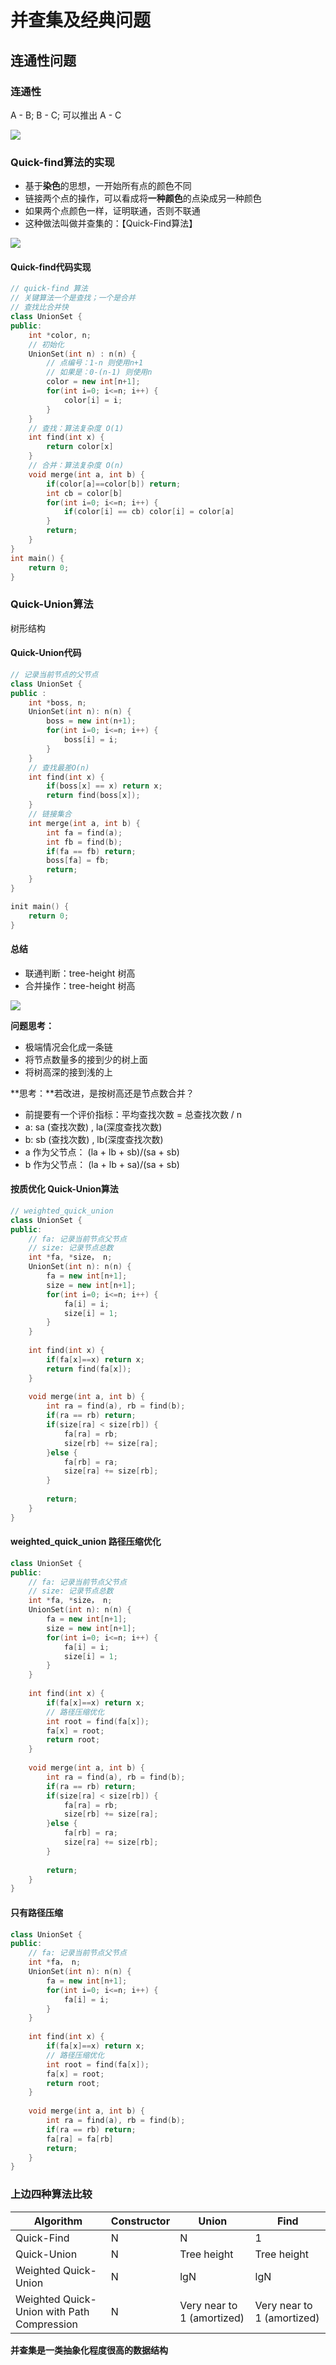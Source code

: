 # 并查集及经典问题

## 连通性问题

### 连通性

 A - B;  B - C;  可以推出 A - C

![](E:\self_project\algorithm\并查集(union-find)\img\1.png)



### Quick-find算法的实现

* 基于**染色**的思想，一开始所有点的颜色不同
* 链接两个点的操作，可以看成将**一种颜色**的点染成另一种颜色
* 如果两个点颜色一样，证明联通，否则不联通
* 这种做法叫做并查集的：【Quick-Find算法】

![](E:\self_project\algorithm\并查集(union-find)\img\2.png)

#### Quick-find代码实现

``` c++
// quick-find 算法
// 关键算法一个是查找；一个是合并
// 查找比合并快
class UnionSet {
public: 
    int *color, n;
    // 初始化
    UnionSet(int n) : n(n) {
        // 点编号：1-n 则使用n+1
        // 如果是：0-(n-1) 则使用n
		color = new int[n+1];
        for(int i=0; i<=n; i++) {
			color[i] = i;
        }
    }
    // 查找：算法复杂度 O(1)
    int find(int x) {
		return color[x]
    }
    // 合并：算法复杂度 O(n)
    void merge(int a, int b) {
        if(color[a]==color[b]) return;
        int cb = color[b]
		for(int i=0; i<=n; i++) {
			if(color[i] == cb) color[i] = color[a]
        }
        return;
    }
}
int main() {
    return 0;
}
```



### Quick-Union算法

树形结构

#### Quick-Union代码

``` c++
// 记录当前节点的父节点
class UnionSet {
public :
    int *boss, n;
    UnionSet(int n): n(n) {
		boss = new int(n+1);
        for(int i=0; i<=n; i++) {
            boss[i] = i;
        }
    }
    // 查找最差O(n)
    int find(int x) {
		if(boss[x] == x) return x;
        return find(boss[x]);
    }
    // 链接集合
    int merge(int a, int b) {
		int fa = find(a);
        int fb = find(b);
        if(fa == fb) return;
        boss[fa] = fb;
        return;
    }
}

init main() {
	return 0;
}
```

#### 总结

* 联通判断：tree-height 树高
* 合并操作：tree-height 树高



![](E:\self_project\algorithm\并查集(union-find)\img\3.png)

 

**问题思考：**

* 极端情况会化成一条链
* 将节点数量多的接到少的树上面
* 将树高深的接到浅的上



**思考：**若改进，是按树高还是节点数合并？

* 前提要有一个评价指标：平均查找次数 = 总查找次数 / n
* a: sa (查找次数) , la(深度查找次数)
* b: sb (查找次数) , lb(深度查找次数)
* a 作为父节点： (la + lb + sb)/(sa + sb) 
* b 作为父节点： (la + lb + sa)/(sa + sb) 

#### 按质优化 Quick-Union算法

```c++
// weighted_quick_union
class UnionSet {
public: 
    // fa: 记录当前节点父节点
    // size: 记录节点总数
    int *fa, *size， n;
    UnionSet(int n): n(n) {
        fa = new int[n+1];
        size = new int[n+1];
        for(int i=0; i<=n; i++) {
			fa[i] = i;
            size[i] = 1;
        }
    }
    
    int find(int x) {
		if(fa[x]==x) return x;
        return find(fa[x]);
    }
    
    void merge(int a, int b) {
        int ra = find(a), rb = find(b);
        if(ra == rb) return;
        if(size[ra] < size[rb]) {
            fa[ra] = rb;
            size[rb] += size[ra];
        }else {
            fa[rb] = ra;
            size[ra] += size[rb];
        }
        
        return;
    }
}
```



#### weighted_quick_union 路径压缩优化

``` c++
class UnionSet {
public: 
    // fa: 记录当前节点父节点
    // size: 记录节点总数
    int *fa, *size， n;
    UnionSet(int n): n(n) {
        fa = new int[n+1];
        size = new int[n+1];
        for(int i=0; i<=n; i++) {
			fa[i] = i;
            size[i] = 1;
        }
    }
    
    int find(int x) {
		if(fa[x]==x) return x;
        // 路径压缩优化
        int root = find(fa[x]);
        fa[x] = root;
        return root;
    }
    
    void merge(int a, int b) {
        int ra = find(a), rb = find(b);
        if(ra == rb) return;
        if(size[ra] < size[rb]) {
            fa[ra] = rb;
            size[rb] += size[ra];
        }else {
            fa[rb] = ra;
            size[ra] += size[rb];
        }
        
        return;
    }
}
```



#### 只有路径压缩

```c++
class UnionSet {
public: 
    // fa: 记录当前节点父节点
    int *fa， n;
    UnionSet(int n): n(n) {
        fa = new int[n+1];
        for(int i=0; i<=n; i++) {
			fa[i] = i;
        }
    }
    
    int find(int x) {
		if(fa[x]==x) return x;
        // 路径压缩优化
        int root = find(fa[x]);
        fa[x] = root;
        return root;
    }
    
    void merge(int a, int b) {
        int ra = find(a), rb = find(b);
        if(ra == rb) return;
        fa[ra] = fa[rb]
        return;
    }
}
```

### 上边四种算法比较

| Algorithm                                  | Constructor | Union                      | Find                       |
| ------------------------------------------ | ----------- | -------------------------- | -------------------------- |
| Quick-Find                                 | N           | N                          | 1                          |
| Quick-Union                                | N           | Tree height                | Tree height                |
| Weighted Quick-Union                       | N           | lgN                        | lgN                        |
| Weighted Quick-Union with Path Compression | N           | Very near to 1 (amortized) | Very near to 1 (amortized) |



**并查集是一类抽象化程度很高的数据结构**

